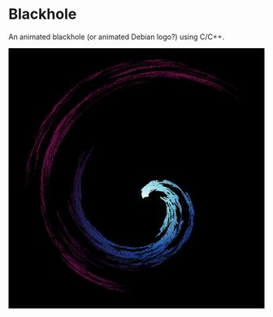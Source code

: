 # Blackhole
An animated blackhole (or animated Debian logo?) using C/C++.

![Blackhole output](https://github.com/everettvergara/Blackhole/blob/main/blackhole.png)
